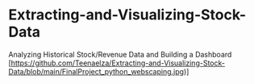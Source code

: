 # Extracting-and-Visualizing-Stock-Data
Analyzing Historical Stock/Revenue Data and Building a Dashboard
[https://github.com/Teenaelza/Extracting-and-Visualizing-Stock-Data/blob/main/FinalProject_python_webscaping.jpg)]
